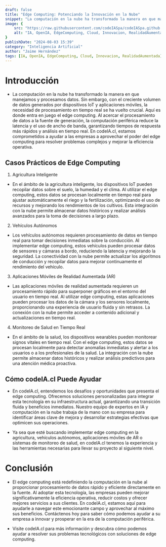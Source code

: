 ```yaml
---
draft: false
title: "Edge Computing: Potenciando la Innovación en la Nube"
snippet: "La computación en la nube ha transformado la manera en que manejamos y procesamos datos. Sin embargo, con el creciente volumen de datos generados por dispositivos IoT y aplicaciones móviles. la necesidad de procesamiento en tiempo real se ha vuelto crucial. Aquí es donde entra en juego el edge computing"
image: {
    src: "https://raw.githubusercontent.com/codeIASpa/codeIASpa.github.io/main/public/blogimg/edge-computing.png",
    alt: "IA, OpenIA, EdgeComputing, Cloud, Innovacion, RealidadAumentada"
}
publishDate: "2024-08-03 15:39"
category: "Inteligencia Artificial"
author: "Jaime Hernández"
tags: [IA, OpenIA, EdgeComputing, Cloud, Innovacion, RealidadAumentada]
---
```


# <div class="text-gray-300">Introducción</div> 
- La computación en la nube ha transformado la manera en que manejamos y procesamos datos. Sin embargo, con el creciente volumen de datos generados por dispositivos IoT y aplicaciones móviles, la necesidad de procesamiento en tiempo real se ha vuelto crucial. Aquí es donde entra en juego el edge computing. Al acercar el procesamiento de datos a la fuente de generación, la computación periférica reduce la latencia y el uso de ancho de banda, garantizando tiempos de respuesta más rápidos y análisis en tiempo real. En codeIA.cl, estamos comprometidos a ayudar a las empresas a aprovechar el poder del edge computing para resolver problemas complejos y mejorar la eficiencia operativa.

## <div class="text-gray-300">Casos Prácticos de Edge Computing</div> 
1. Agricultura Inteligente

- En el ámbito de la agricultura inteligente, los dispositivos IoT pueden recopilar datos sobre el suelo, la humedad y el clima. Al utilizar el edge computing, estos datos se procesan localmente en tiempo real para ajustar automáticamente el riego y la fertilización, optimizando el uso de recursos y mejorando los rendimientos de los cultivos. Esta integración con la nube permite almacenar datos históricos y realizar análisis avanzados para la toma de decisiones a largo plazo.
2. Vehículos Autónomos

- Los vehículos autónomos requieren procesamiento de datos en tiempo real para tomar decisiones inmediatas sobre la conducción. Al implementar edge computing, estos vehículos pueden procesar datos de sensores y cámaras a bordo, reduciendo la latencia y mejorando la seguridad. La conectividad con la nube permite actualizar los algoritmos de conducción y recopilar datos para mejorar continuamente el rendimiento del vehículo.

3. Aplicaciones Móviles de Realidad Aumentada (AR)

- Las aplicaciones móviles de realidad aumentada requieren un procesamiento rápido para superponer gráficos en el entorno del usuario en tiempo real. Al utilizar edge computing, estas aplicaciones pueden procesar los datos de la cámara y los sensores localmente, proporcionando una experiencia de usuario fluida y sin retrasos. La conexión con la nube permite acceder a contenido adicional y actualizaciones en tiempo real.

4. Monitoreo de Salud en Tiempo Real

- En el ámbito de la salud, los dispositivos wearables pueden monitorear signos vitales en tiempo real. Con el edge computing, estos datos se procesan localmente para detectar anomalías inmediatas y alertar a los usuarios o a los profesionales de la salud. La integración con la nube permite almacenar datos históricos y realizar análisis predictivos para una atención médica proactiva.

## <div class="text-gray-300">Cómo codeIA.cl Puede Ayudar</div> 
- En codeIA.cl, entendemos los desafíos y oportunidades que presenta el edge computing. Ofrecemos soluciones personalizadas para integrar esta tecnología en su infraestructura actual, garantizando una transición fluida y beneficios inmediatos. Nuestro equipo de expertos en IA y computación en la nube trabaja de la mano con su empresa para identificar áreas clave de mejora y desarrollar estrategias efectivas que optimicen sus operaciones.

 - Ya sea que esté buscando implementar edge computing en la agricultura, vehículos autónomos, aplicaciones móviles de AR o sistemas de monitoreo de salud, en codeIA.cl tenemos la experiencia y las herramientas necesarias para llevar su proyecto al siguiente nivel.

# <div class="text-gray-300">Conclusión</div> 
- El edge computing está redefiniendo la computación en la nube al proporcionar procesamiento de datos rápido y eficiente directamente en la fuente. Al adoptar esta tecnología, las empresas pueden mejorar significativamente la eficiencia operativa, reducir costos y ofrecer mejores servicios a sus clientes. En codeIA.cl, estamos aquí para ayudarle a navegar este emocionante campo y aprovechar al máximo sus beneficios. Contáctenos hoy para saber cómo podemos ayudar a su empresa a innovar y prosperar en la era de la computación periférica.

- Visite codeIA.cl para más información y descubra cómo podemos ayudar a resolver sus problemas tecnológicos con soluciones de edge computing.
